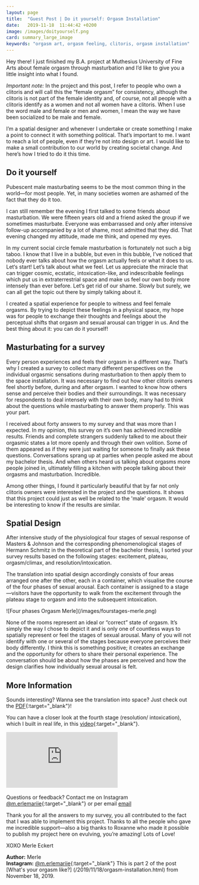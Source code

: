 ```yaml
---
layout: page
title:  "Guest Post | Do it yourself: Orgasm Installation"
date:   2019-11-18  11:44:42 +0200
image: /images/doityourself.png
card: summary_large_image
keywords: "orgasm art, orgasm feeling, clitoris, orgasm installation"
---
```

Hey there! I just finished my B.A. project at Muthesius University of Fine Arts about female orgasm through masturbation and I’d like to give you a little insight into what I found. 

_Important note:_ In the project and this post, I refer to people who own a clitoris and will call this the “female orgasm” for consistency, although the clitoris is not part of the female identity and, of course, not all people with a clitoris identify as a women and not all women have a clitoris. When I use the word male and female or men and women, I mean the way we have been socialized to be male and female.

I’m a spatial designer and whenever I undertake or create something I make a point to connect it with something political. That’s important to me. I want to reach a lot of people, even if they’re not into design or art. I would like to make a small contribution to our world by creating societal change. And here’s how I tried to do it this time.

## Do it yourself
Pubescent male masturbating seems to be the most common thing in the world—for most people. Yet, in many societies women are ashamed of the fact that they do it too. 

I can still remember the evening I first talked to some friends about masturbation. We were fifteen years old and a friend asked the group if we sometimes masturbate. Everyone was embarrassed and only after intensive follow-up accompanied by a lot of shame, most admitted that they did. That evening changed my attitude, made me think, and opened my eyes. 

In my current social circle female masturbation is fortunately not such a big taboo. I know that I live in a bubble, but even in this bubble, I’ve noticed that nobody ever talks about how the orgasm actually feels or what it does to us. Let‘s start! Let’s talk about what we feel. Let us appreciate the miracle that can trigger cosmic, ecstatic, intoxication-like, and indescribable feelings which put us in extraterrestrial space and make us feel our own body more intensely than ever before. Let‘s get rid of our shame. Slowly but surely, we can all get the topic out there by simply talking about it. 

I created a spatial experience for people to witness and feel female orgasms. By trying to depict these feelings in a physical space, my hope was for people to exchange their thoughts and feelings about the perceptual shifts that orgasm and sexual arousal can trigger in us. And the best thing about it: you can do it yourself! 

## Masturbating for a survey
Every person experiences and feels their orgasm in a different way. That’s why I created a survey to collect many different perspectives on the individual orgasmic sensations during masturbation to then apply them to the space installation. It was necessary to find out how other clitoris owners feel shortly before, during and after orgasm. I wanted to know how others sense and perceive their bodies and their surroundings. It was necessary for respondents to deal intensely with their own body, many had to think about the questions while masturbating to answer them properly. This was your part. 

I received about forty answers to my survey and that was more than I expected. In my opinion, this survey on it’s own has achieved incredible results. Friends and complete strangers suddenly talked to me about their orgasmic states a lot more openly and through their own volition. Some of them appeared as if they were just waiting for someone to finally ask these questions. Conversations sprang up at parties when people asked me about my bachelor thesis. And when others heard us talking about orgasms more people joined in, ultimately filling a kitchen with people talking about their orgasms and masturbation. Incredible.

Among other things, I found it particularly beautiful that by far not only clitoris owners were interested in the project and the questions. It shows that this project could just as well be related to the 'male' orgasm. It would be interesting to know if the results are similar.

## Spatial Design
After intensive study of the physiological four stages of sexual response of Masters & Johnson and the corresponding phenomenological stages of Hermann Schmitz in the theoretical part of the bachelor thesis, I sorted your survey results based on the following stages: excitement, plateau, orgasm/climax, and resolution/intoxication.

The translation into spatial design accordingly consists of four areas arranged one after the other, each in a container, which visualise the course of the four phases of sexual arousal. Each container is assigned to a stage—visitors have the opportunity to walk from the excitement through the plateau stage to orgasm and into the subsequent intoxication. 

<div class="image center" markdown="1">
![Four phases Orgasm Merle](/images/fourstages-merle.png)
</div>

None of the rooms represent an ideal or “correct” state of orgasm. It’s simply the way I chose to depict it and is only one of countless ways to spatially represent or feel the stages of sexual arousal. Many of you will not identify with one or several of the stages because everyone perceives their body differently. I think this is something positive; it creates an exchange and the opportunity for others to share their personal experience. The conversation should be about how the phases are perceived and how the design clarifies how individually sexual arousal is felt.

## More Information

Sounds interesting? Wanna see the translation into space? Just check out the [PDF](/images/doityourself_merleeckert_english.pdf){:target="_blank"}!

You can have a closer look at the fourth stage (resolution/ intoxication), which I built in real life, in this [video](https://youtu.be/da6qxalQhmo){:target="_blank"}.

<p>
  <div class='embed-container'>
    <iframe src='https://www.youtube.com/embed/da6qxalQhmo' frameborder='0' allowfullscreen></iframe>
  </div>
</p>


Questions or feedback? Contact me on Instagram [@m.erlemariie](http://instagram.com/m.erlemariie){:target="_blank"} or per email <a href="mailto:merle.marie.eckert@me.com?Subject=Do%20it%20yourself">email</a> 

Thank you for all the answers to my survey, you all contributed to the fact that I was able to implement this project. Thanks to all the people who gave me incredible support—also a big thanks to Roxanne who made it possible to publish my project here on evulving, you’re amazing! Lots of Love!

XOXO Merle Eckert

**Author:** Merle  
**Instagram:** [@m.erlemariie](http://instagram.com/m.erlemariie){:target="_blank"}
This is part 2 of the post [What's your orgasm like?] (/2019/11/18/orgasm-installation.html) from November 18, 2019.
